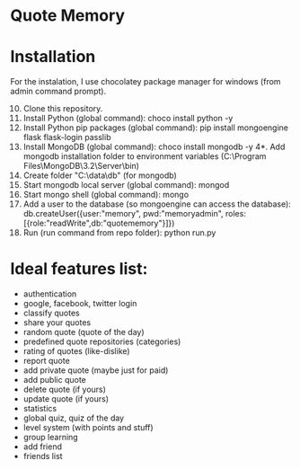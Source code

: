 
# Quote Memory

# Installation

For the instalation, I use chocolatey package manager for windows (from admin command prompt).

10. Clone this repository.
1. Install Python (global command): choco install python -y
2. Install Python pip packages (global command): pip install mongoengine flask flask-login passlib
3. Install MongoDB (global command): choco install mongodb -y
4*. Add mongodb installation folder to environment variables (C:\Program Files\MongoDB\3.2\Server\bin)
5. Create folder "C:\data\db" (for mongodb)
6. Start mongodb local server (global command): mongod
7. Start mongo shell (global command): mongo
8. Add a user to the database (so mongoengine can access the database): db.createUser({user:"memory", pwd:"memoryadmin", roles:[{role:"readWrite",db:"quotememory"}]})
9. Run (run command from repo folder): python run.py


# Ideal features list:
- authentication
- google, facebook, twitter login
- classify quotes
- share your quotes
- random quote (quote of the day)
- predefined quote repositories (categories)
- rating of quotes (like-dislike)
- report quote
- add private quote (maybe just for paid)
- add public quote
- delete quote (if yours)
- update quote (if yours)
- statistics
- global quiz, quiz of the day
- level system (with points and stuff)
- group learning
- add friend
- friends list
